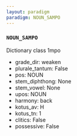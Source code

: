 ```yaml
---
layout: paradigm
paradigm: NOUN_SAMPO
---
```

### ` NOUN_SAMPO `

Dictionary class 1mpo
* grade_dir: weaken
* plurale_tantum: False
* pos: NOUN
* stem_diphthong: None
* stem_vowel: None
* upos: NOUN
* harmony: back
* kotus_av: H
* kotus_tn: 1
* clitics: False
* possessive: False
